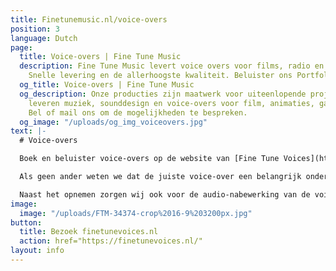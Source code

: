 ```yaml
---
title: Finetunemusic.nl/voice-overs
position: 3
language: Dutch
page:
  title: Voice-overs | Fine Tune Music
  description: Fine Tune Music levert voice overs voor films, radio en tv commercials.
    Snelle levering en de allerhoogste kwaliteit. Beluister ons Portfolio.
  og_title: Voice-overs | Fine Tune Music
  og_description: Onze producties zijn maatwerk voor uiteenlopende projecten. Wij
    leveren muziek, sounddesign en voice-overs voor film, animaties, games en reclames.
    Bel of mail ons om de mogelijkheden te bespreken.
  og_image: "/uploads/og_img_voiceovers.jpg"
text: |-
  # Voice-overs

  Boek en beluister voice-overs op de website van [Fine Tune Voices](https://finetunevoices.nl/). Wij hebben de passende stem voor elke productie.

  Als geen ander weten we dat de juiste voice-over een belangrijk onderdeel is van radio- en tv-commercials. Door een geschikte stem te kiezen uit onze pool van stemacteurs en met heldere coaching brengen wij de boodschap effectief over aan de kijker of luisteraar. We werken we met meer dan 150 stemacteurs uit verschillende landen, elk met een eigen karakter. Of je nu op zoek bent naar een frisse reclame-stem of een warme, verhalende stem; voor elke productie halen wij de juiste voice-over in huis.

  Naast het opnemen zorgen wij ook voor de audio-nabewerking van de voice-over, zoals de editing en mixage. Indien gewenst componeren wij passende muziek, of maken wij met sound design de productie compleet. Wij zorgen ervoor dat het verhaal met de juiste intentie wordt verteld.
image:
  image: "/uploads/FTM-34374-crop%2016-9%203200px.jpg"
button:
  title: Bezoek finetunevoices.nl
  action: href="https://finetunevoices.nl/"
layout: info
---
```


